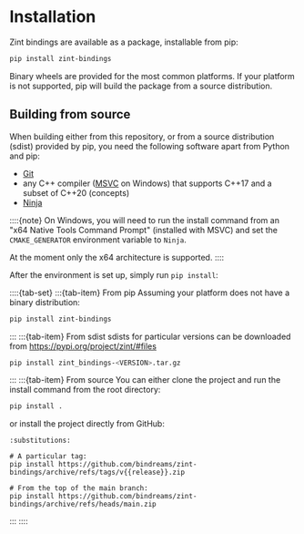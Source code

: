 # Installation
Zint bindings are available as a package, installable from pip:
```sh
pip install zint-bindings
```

Binary wheels are provided for the most common platforms. If your platform is not supported, pip will build the package from a source distribution.

## Building from source
When building either from this repository, or from a source distribution (sdist) provided by pip, you need the following software apart from Python and pip:
- [Git](https://git-scm.com/)
- any C++ compiler ([MSVC](https://visualstudio.microsoft.com/downloads/#build-tools-for-visual-studio-2022) on Windows) that supports C++17 and a subset of C++20 (concepts)
- [Ninja](https://ninja-build.org/)

::::{note}
On Windows, you will need to run the install command from an "x64 Native Tools Command Prompt" (installed with MSVC) and set the `CMAKE_GENERATOR` environment variable to `Ninja`.

At the moment only the x64 architecture is supported.
::::

After the environment is set up, simply run `pip install`:

::::{tab-set}
:::{tab-item} From pip
Assuming your platform does not have a binary distribution:
```sh
pip install zint-bindings
```
:::
:::{tab-item} From sdist
sdists for particular versions can be downloaded from <https://pypi.org/project/zint/#files>
```sh
pip install zint_bindings-<VERSION>.tar.gz
```
:::
:::{tab-item} From source
You can either clone the project and run the install command from the root directory:
```sh
pip install .
```
or install the project directly from GitHub:
```{code-block} sh
:substitutions:

# A particular tag:
pip install https://github.com/bindreams/zint-bindings/archive/refs/tags/v{{release}}.zip

# From the top of the main branch:
pip install https://github.com/bindreams/zint-bindings/archive/refs/heads/main.zip
```
:::
::::
